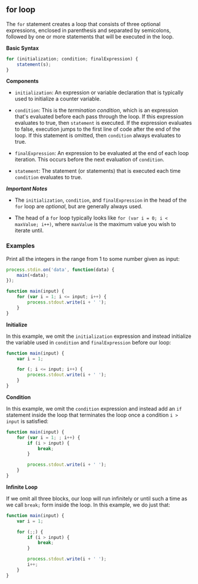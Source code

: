 ## for loop

The `for` statement creates a loop that consists of three optional expressions, enclosed in parenthesis and separated by semicolons, followed by one or more statements that will be executed in the loop.

**Basic Syntax**

```javascript
for (initialization; condition; finalExpression) {
    statement(s);
}
```

**Components**

-   `initialization`: An expression or variable declaration that is typically used to initialize a counter variable.

-   `condition`: This is the _termination condition_, which is an expression that's evaluated before each pass through the loop. If this expression evaluates to true, then `statement` is executed. If the expression evaluates to false, execution jumps to the first line of code after the end of the loop. If this statement is omitted, then `condition` always evaluates to true.

-   `finalExpression`: An expression to be evaluated at the end of each loop iteration. This occurs before the next evaluation of `condition`.

-   `statement`: The statement (or statements) that is executed each time `condition` evaluates to true.

_**Important Notes**_

-   The `initialization`, `condition`, and `finalExpression` in the head of the `for` loop are _optional_, but are generally always used.

-   The head of a `for` loop typically looks like `for (var i = 0; i < maxValue; i++)`, where `maxValue` is the maximum value you wish to iterate until.

### Examples

Print all the integers in the range from 1 to some number given as input:

```javascript
process.stdin.on('data', function(data) {
    main(+data);
});

function main(input) {
    for (var i = 1; i <= input; i++) {
        process.stdout.write(i + ' ');
    }
}
```

**Initialize**

In this example, we omit the `initialization` expression and instead initialize the variable used in `condition` and `finalExpression` before our loop:

```javascript
function main(input) {
    var i = 1;

    for (; i <= input; i++) {
        process.stdout.write(i + ' ');
    }
}
```

**Condition**

In this example, we omit the `condition` expression and instead add an `if` statement inside the loop that terminates the loop once a condition `i > input` is satisfied:

```javascript
function main(input) {
    for (var i = 1; ; i++) {
        if (i > input) {
            break;
        }

        process.stdout.write(i + ' ');
    }
}
```

**Infinite Loop**

If we omit all three blocks, our loop will run infinitely or until such a time as we call `break;` form inside the loop. In this example, we do just that:

```javascript
function main(input) {
    var i = 1;

    for (;;) {
        if (i > input) {
            break;
        }

        process.stdout.write(i + ' ');
        i++;
    }
}
```
